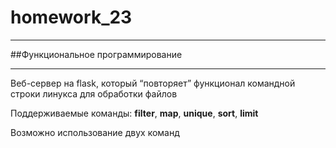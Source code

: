 # homework_23

---

##Функциональное программирование

---

Веб-сервер на flask, который “повторяет” функционал командной строки линукса для обработки файлов

Поддерживаемые команды: **filter**, **map**, **unique**, **sort**, **limit**

Возможно использование двух команд
